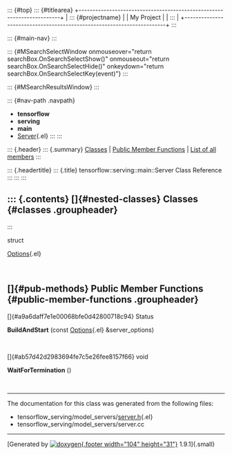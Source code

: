 ::: {#top}
::: {#titlearea}
+-----------------------------------------------------------------------+
| ::: {#projectname}                                                    |
| My Project                                                            |
| :::                                                                   |
+-----------------------------------------------------------------------+
:::

::: {#main-nav}
:::

::: {#MSearchSelectWindow onmouseover="return searchBox.OnSearchSelectShow()" onmouseout="return searchBox.OnSearchSelectHide()" onkeydown="return searchBox.OnSearchSelectKey(event)"}
:::

::: {#MSearchResultsWindow}
:::

::: {#nav-path .navpath}
-   **tensorflow**
-   **serving**
-   **main**
-   [Server](classtensorflow_1_1serving_1_1main_1_1Server.html){.el}
:::
:::

::: {.header}
::: {.summary}
[Classes](#nested-classes) \| [Public Member Functions](#pub-methods) \|
[List of all
members](classtensorflow_1_1serving_1_1main_1_1Server-members.html)
:::

::: {.headertitle}
::: {.title}
tensorflow::serving::main::Server Class Reference
:::
:::
:::

::: {.contents}
[]{#nested-classes} Classes {#classes .groupheader}
---------------------------
:::

struct  

[Options](structtensorflow_1_1serving_1_1main_1_1Server_1_1Options.html){.el}

 

[]{#pub-methods} Public Member Functions {#public-member-functions .groupheader}
----------------------------------------

[]{#a9a6daff7e1e00068bfe0d42800718c94} Status 

**BuildAndStart** (const
[Options](structtensorflow_1_1serving_1_1main_1_1Server_1_1Options.html){.el}
&server\_options)

 

[]{#ab57d42d2983694fe7c5e26fee8157f66} void 

**WaitForTermination** ()

 

------------------------------------------------------------------------

The documentation for this class was generated from the following files:

-   tensorflow\_serving/model\_servers/[server.h](server_8h_source.html){.el}
-   tensorflow\_serving/model\_servers/server.cc

------------------------------------------------------------------------

[Generated by [![doxygen](doxygen.svg){.footer width="104"
height="31"}](https://www.doxygen.org/index.html) 1.9.1]{.small}

